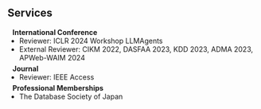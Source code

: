 ## Services

<h4 style="margin:0 10px 0;">International Conference</h4>

<ul style="margin:0 0 5px;">
<!--   <li><a href="http://cvpr2023.thecvf.com/"><autocolor>IEEE/CVF Conference on Computer Vision and Pattern Recognition (CVPR) 2021-2023</autocolor></a></li>
  <li><a href="http://iccv2021.thecvf.com/"><autocolor>IEEE/CVF International Conference on Computer Vision (ICCV) 2021</autocolor></a></li>
  <li><a href="https://eccv2022.ecva.net/"><autocolor>European Conference on Computer Vision (ECCV) 2022</autocolor></a></li> -->
  <li>Reviewer: ICLR 2024 Workshop LLMAgents</li>
  <li>External Reviewer: CIKM 2022, DASFAA 2023, KDD 2023, ADMA 2023, APWeb-WAIM 2024</li>
</ul>

<h4 style="margin:0 10px 0;">Journal</h4>

<ul style="margin:0 0 5px;">
<!--   <li><a href="https://www.computer.org/csdl/journal/tp"><autocolor>IEEE Transactions on Pattern Analysis and Machine Intelligence (TPAMI)</autocolor></a></li>
  <li><a href="https://www.springer.com/journal/11263"><autocolor>International Journal of Computer Vision (IJCV)</autocolor></a></li> -->
  <li>Reviewer: IEEE Access</li>
</ul>

<h4 style="margin:0 10px 0;">Professional Memberships</h4>

<ul style="margin:0 0 5px;">
  <li>The Database Society of Japan</li>
</ul>
